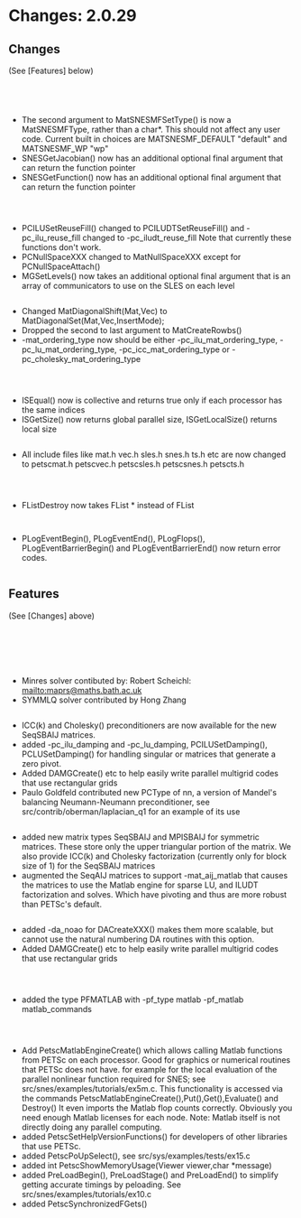 # Changes: 2.0.29

## Changes

(See [Features] below)

```{rubric} General:
```

```{rubric} AO (Application Orderings):
```

```{rubric} TS (Timestepping Solvers):
```

```{rubric} SNES (Nonlinear Solvers):
```

- The second argument to MatSNESMFSetType() is now a MatSNESMFType,
  rather than a char\*. This should not affect any user code. Current
  built in choices are MATSNESMF_DEFAULT "default" and MATSNESMF_WP
  "wp"
- SNESGetJacobian() now has an additional optional final argument
  that can return the function pointer
- SNESGetFunction() now has an additional optional final argument
  that can return the function pointer

```{rubric} SLES (Linear Solvers):
```

```{rubric} KSP (Krylov Subspace Methods):
```

```{rubric} PC (Preconditioners):
```

- PCILUSetReuseFill() changed to PCILUDTSetReuseFill() and
  -pc_ilu_reuse_fill changed to -pc_iludt_reuse_fill Note that
  currently these functions don't work.
- PCNullSpaceXXX changed to MatNullSpaceXXX except for
  PCNullSpaceAttach()
- MGSetLevels() now takes an additional optional final argument that
  is an array of communicators to use on the SLES on each level

```{rubric} MAT (Matrices):
```

- Changed MatDiagonalShift(Mat,Vec) to
  MatDiagonalSet(Mat,Vec,InsertMode);
- Dropped the second to last argument to MatCreateRowbs()
- -mat_ordering_type now should be either -pc_ilu_mat_ordering_type,
  -pc_lu_mat_ordering_type, -pc_icc_mat_ordering_type or
  -pc_cholesky_mat_ordering_type

```{rubric} DA (Distributed Arrays):
```

```{rubric} VEC (Vectors):
```

```{rubric} IS (Index Sets):
```

- ISEqual() now is collective and returns true only if each
  processor has the same indices
- ISGetSize() now returns global parallel size, ISGetLocalSize()
  returns local size

```{rubric} General:
```

- All include files like mat.h vec.h sles.h snes.h ts.h etc are now
  changed to petscmat.h petscvec.h petscsles.h petscsnes.h petscts.h

```{rubric} Draw (Graphics):
```

```{rubric} Viewers:
```

```{rubric} System:
```

- FListDestroy now takes FList * instead of FList

```{rubric} Error Handling:
```

```{rubric} Event Logging:
```

- PLogEventBegin(), PLogEventEnd(), PLogFlops(),
  PLogEventBarrierBegin() and PLogEventBarrierEnd() now return error
  codes.

```{rubric} Fortran Interface:
```

## Features

(See [Changes] above)

```{rubric} General:
```

```{rubric} AO (Application Orderings):
```

```{rubric} TS (Timestepping Solvers):
```

```{rubric} SNES (Nonlinear Solvers):
```

```{rubric} SLES (Linear Solvers):
```

```{rubric} KSP (Krylov Subspace Methods):
```

- Minres solver contibuted by: Robert Scheichl:
  <mailto:maprs@maths.bath.ac.uk>
- SYMMLQ solver contributed by Hong Zhang

```{rubric} PC (Preconditioners):
```

- ICC(k) and Cholesky() preconditioners are now available for the
  new SeqSBAIJ matrices.
- added -pc_ilu_damping and -pc_lu_damping, PCILUSetDamping(),
  PCLUSetDamping() for handling singular or matrices that generate a
  zero pivot.
- Added DAMGCreate() etc to help easily write parallel multigrid
  codes that use rectangular grids
- Paulo Goldfeld contributed new PCType of nn, a version of Mandel's
  balancing Neumann-Neumann preconditioner, see
  src/contrib/oberman/laplacian_q1 for an example of its use

```{rubric} MAT (Matrices):
```

- added new matrix types SeqSBAIJ and MPISBAIJ for symmetric
  matrices. These store only the upper triangular portion of the
  matrix. We also provide ICC(k) and Cholesky factorization
  (currently only for block size of 1) for the SeqSBAIJ matrices
- augmented the SeqAIJ matrices to support -mat_aij_matlab that
  causes the matrices to use the Matlab engine for sparse LU, and
  ILUDT factorization and solves. Which have pivoting and thus are
  more robust than PETSc's default.

```{rubric} DA (Distributed Arrays):
```

- added -da_noao for DACreateXXX() makes them more scalable, but
  cannot use the natural numbering DA routines with this option.
- Added DAMGCreate() etc to help easily write parallel multigrid
  codes that use rectangular grids

```{rubric} VEC (Vectors):
```

```{rubric} IS (Index Sets):
```

```{rubric} PF:
```

- added the type PFMATLAB with -pf_type matlab -pf_matlab
  matlab_commands

```{rubric} Draw (Graphics):
```

```{rubric} Viewers:
```

```{rubric} System:
```

- Add PetscMatlabEngineCreate() which allows calling Matlab
  functions from PETSc on each processor. Good for graphics or
  numerical routines that PETSc does not have. for example for the
  local evaluation of the parallel nonlinear function required for
  SNES; see src/snes/examples/tutorials/ex5m.c. This functionality
  is accessed via the commands
  PetscMatlabEngineCreate(),Put(),Get(),Evaluate() and Destroy() It
  even imports the Matlab flop counts correctly. Obviously you need
  enough Matlab licenses for each node. Note: Matlab itself is not
  directly doing any parallel computing.
- added PetscSetHelpVersionFunctions() for developers of other
  libraries that use PETSc.
- added PetscPoUpSelect(), see src/sys/examples/tests/ex15.c
- added int PetscShowMemoryUsage(Viewer viewer,char \*message)
- added PreLoadBegin(), PreLoadStage() and PreLoadEnd() to simplify
  getting accurate timings by peloading. See
  src/snes/examples/tutorials/ex10.c
- added PetscSynchronizedFGets()

```{rubric} Error Handling:
```

```{rubric} Event Logging:
```

```{rubric} Fortran Interface:
```
